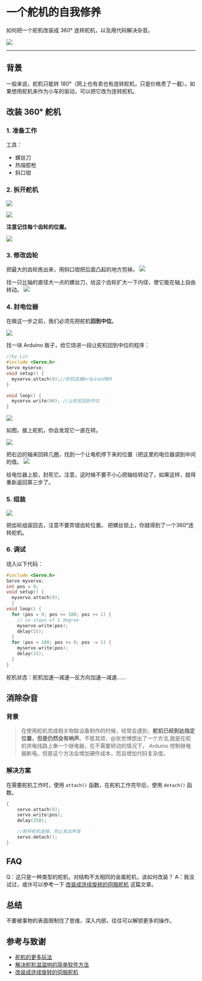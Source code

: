 # 一个舵机的自我修养

如何把一个舵机改装成 360° 连转舵机，以及用代码解决杂音。

![](https://image-backup-1253965369.cos.ap-guangzhou.myqcloud.com/一个舵机的自我修养/2218072-04cbc8eb7ac10ddc.jpg)

---

## 背景

一般来说，舵机只能转 180°（网上也有卖也有连转舵机，只是价格贵了一截）。如果想用舵机来作为小车的驱动，可以把它改为连转舵机。

## 改装 360° 舵机

### 1. 准备工作

工具：

* 螺丝刀
* 热熔胶枪
* 斜口钳

### 2. 拆开舵机

![](https://image-backup-1253965369.cos.ap-guangzhou.myqcloud.com/一个舵机的自我修养/2218072-7bc137198ac65914.jpg)

 ![](https://image-backup-1253965369.cos.ap-guangzhou.myqcloud.com/一个舵机的自我修养/2218072-ce45e1ce8a869ed2.jpg) 

**注意记住每个齿轮的位置。**

 ![](https://image-backup-1253965369.cos.ap-guangzhou.myqcloud.com/一个舵机的自我修养/2218072-f81faeac715a89f7.jpg)

### 3. 修改齿轮

把最大的齿轮拣出来，用斜口钳把后面凸起的地方剪掉。 ![](https://image-backup-1253965369.cos.ap-guangzhou.myqcloud.com/一个舵机的自我修养/2218072-2fab2f9620b5efb2.jpg) 

找一只比轴的直径大一点的螺丝刀，给这个齿轮扩大一下内径，使它能在轴上自由转动。 ![](https://image-backup-1253965369.cos.ap-guangzhou.myqcloud.com/一个舵机的自我修养/2218072-b5de55e257df450e.jpg)

### 4. 封电位器

在做这一步之前，我们必须先把舵机**回到中位**。

 ![](https://image-backup-1253965369.cos.ap-guangzhou.myqcloud.com/一个舵机的自我修养/2218072-3f7127da4c2c8d88.jpg) 

找一块 Arduino 板子，给它烧进一段让舵机回到中位的程序：

```cpp
//by Lin
#include <Servo.h>
Servo myservo;
void setup() {
  myservo.attach(9);//舵机连接Arduino的D9
}

void loop() {
  myservo.write(90); //让舵机回到中位
}
```

![](https://image-backup-1253965369.cos.ap-guangzhou.myqcloud.com/一个舵机的自我修养/2218072-41374b07e5f87b06.png) 

如图，接上舵机，你会发现它一直在转。

![](https://image-backup-1253965369.cos.ap-guangzhou.myqcloud.com/一个舵机的自我修养/2218072-04e91993e3d57d4d.jpg) 

把右边的轴来回转几圈，找到一个让电机停下来的位置（把这里的电位器调到中间的值。 ![](https://image-backup-1253965369.cos.ap-guangzhou.myqcloud.com/一个舵机的自我修养/2218072-964d07b3c4c304d4.jpg) 

给电位器上胶，封死它。注意，这时候不要不小心把轴给转动了，如果这样，就得重新返回第三步了。

### 5. 组装

![](https://image-backup-1253965369.cos.ap-guangzhou.myqcloud.com/一个舵机的自我修养/2218072-d0aec7a2cb430e4c.jpg) 

把齿轮组装回去，注意不要弄错齿轮位置。 把螺丝锁上，你就得到了一个360°连转舵机。

### 6. 调试

烧入以下代码：

```cpp
#include <Servo.h>
Servo myservo;
int pos = 0;
void setup() {
  myservo.attach(9);
  }
void loop() {
  for (pos = 0; pos <= 180; pos += 1) {
    // in steps of 1 degree
    myservo.write(pos);
    delay(15);
  }
  for (pos = 180; pos >= 0; pos -= 1) {
    myservo.write(pos);
    delay(15);
  }
}
```

舵机状态：舵机加速—减速—反方向加速—减速......

## 消除杂音

### 背景

> 在使用舵机完成相关物联设备制作的时候，经常会遇到，**舵机已经到达指定位置，但是仍然会有响声**。不胜其烦，@张世博想出了一个方法,就是在舵机供电线路上串一个继电器，在不需要转动的情况下， Arduino 控制继电器断电。但是这个方法会增加硬件成本，而且增加代码复杂度。

### 解决方案

在需要舵机工作时，使用 `attach()` 函数，在舵机工作完毕后，使用 `detach()` 函数。

```cpp
{
    servo.attach(9);
    servo.write(pos);
    delay(250);

    //断开舵机连接，防止发出声音
    servo.detach();
}
```

## FAQ

Q：这只是一种类型的舵机，对结构不太相同的金属舵机，该如何改装？ A：我没试过，或许可以参考一下 [改装成连续旋转的伺服舵机](https://www.geek-workshop.com/thread-14885-1-1.html) 这篇文章。

## 总结

不要被事物的表面限制住了思维，深入内部，往往可以解锁更多的操作。

## 参考与致谢

* [舵机的更多玩法](https://mp.weixin.qq.com/s?__biz=MjM5MzUzODg2NA==&mid=2652149326&idx=1&sn=1760691e14cd110345f1847658acefd3&mpshare=1&scene=1&srcid=1003cUr6AYjfze46sYqMbGmP#rd)
* [解决舵机滋滋响的简单软件方法](https://blog.vvzero.com/2018/04/13/servo-without-ringing-by-software/)
* [改装成连续旋转的伺服舵机](https://www.geek-workshop.com/thread-14885-1-1.html)

